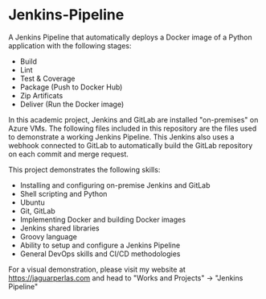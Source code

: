 # Jenkins-Pipeline
 
A Jenkins Pipeline that automatically deploys a Docker image of a Python application with the following stages:
- Build
- Lint
- Test & Coverage
- Package (Push to Docker Hub)
- Zip Artificats
- Deliver (Run the Docker image)

In this academic project, Jenkins and GitLab are installed "on-premises" on Azure VMs. The following files included in this repository are the files used to demonstrate a working Jenkins Pipeline.
This Jenkins also uses a webhook connected to GitLab to automatically build the GitLab repository on each commit and merge request.

This project demonstrates the following skills:
- Installing and configuring on-premise Jenkins and GitLab
- Shell scripting and Python
- Ubuntu
- Git, GitLab
- Implementing Docker and building Docker images
- Jenkins shared libraries
- Groovy language
- Ability to setup and configure a Jenkins Pipeline
- General DevOps skills and CI/CD methodologies

For a visual demonstration, please visit my website at https://jaguarperlas.com and head to "Works and Projects" -> "Jenkins Pipeline"
